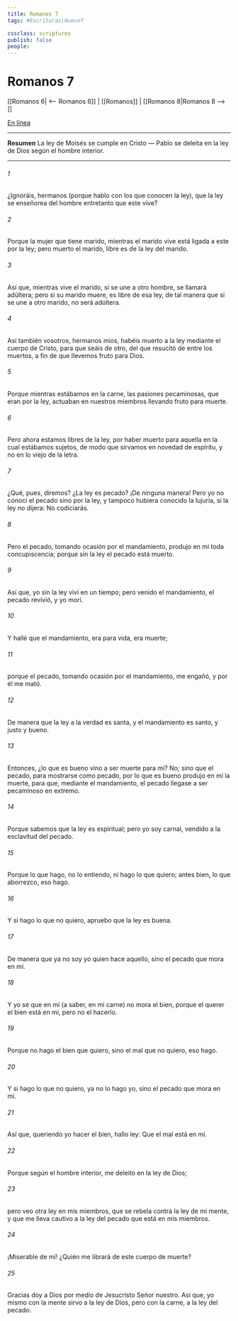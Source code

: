 ```yaml
---
title: Romanos 7
tags: #Escrituras\NuevoT

cssclass: scriptures
publish: false
people:
---
```


# Romanos 7
[[Romanos 6| <-- Romanos 6]] | [[Romanos]] | [[Romanos 8|Romanos 8 --> ]]

[En línea](https://churchofjesuschrist.org/study/scriptures/nt/rom/7?lang=spa)

---
__Resumen__
La ley de Moisés se cumple en Cristo — Pablo se deleita en la ley de Dios según el hombre interior.

---
###### 1 
¿Ignoráis, hermanos (porque hablo con los que conocen la ley), que la ley se enseñorea del hombre entretanto que este vive?

###### 2 
Porque la mujer que tiene marido, mientras el marido vive está ligada a este por la ley; pero muerto el marido, libre es de la ley del marido.

###### 3 
Así que, mientras vive el marido, si se une a otro hombre, se llamará adúltera; pero si su marido muere, es libre de esa ley, de tal manera que si se une a otro marido, no será adúltera.

###### 4 
Así también vosotros, hermanos míos, habéis muerto a la ley mediante el cuerpo de Cristo, para que seáis de otro,  del que resucitó de entre los muertos, a fin de que llevemos fruto para Dios.

###### 5 
Porque mientras estábamos en la carne, las pasiones pecaminosas, que eran por la ley, actuaban en nuestros miembros llevando fruto para muerte.

###### 6 
Pero ahora estamos libres de la ley, por haber muerto para aquella en la cual estábamos sujetos, de modo que sirvamos en novedad de espíritu, y no en lo viejo de la letra.

###### 7 
¿Qué, pues, diremos? ¿La ley es pecado? ¡De ninguna manera! Pero yo no conocí el pecado sino por la ley, y tampoco hubiera conocido la lujuria, si la ley no dijera: No codiciarás.

###### 8 
Pero el pecado, tomando ocasión por el mandamiento, produjo en mí toda concupiscencia; porque sin la ley el pecado está muerto.

###### 9 
Así que, yo sin la ley viví en un tiempo; pero venido el mandamiento, el pecado revivió, y yo morí.

###### 10 
Y hallé que el mandamiento,  era para vida,  era muerte;

###### 11 
porque el pecado, tomando ocasión por el mandamiento, me engañó, y por él me mató.

###### 12 
De manera que la ley a la verdad es santa, y el mandamiento es santo, y justo y bueno.

###### 13 
Entonces, ¿lo que es bueno vino a ser muerte para mí? No; sino que el pecado, para mostrarse como pecado, por lo que es bueno produjo en mí la muerte, para que, mediante el mandamiento, el pecado llegase a ser pecaminoso en extremo.

###### 14 
Porque sabemos que la ley es espiritual; pero yo soy carnal, vendido a la esclavitud del pecado.

###### 15 
Porque lo que hago, no lo entiendo, ni hago lo que quiero; antes bien, lo que aborrezco, eso hago.

###### 16 
Y si hago lo que no quiero, apruebo que la ley es buena.

###### 17 
De manera que ya no soy yo quien hace aquello, sino el pecado que mora en mí.

###### 18 
Y yo sé que en mí (a saber, en mi carne) no mora el bien, porque el querer el bien está en mí, pero no el hacerlo.

###### 19 
Porque no hago el bien que quiero, sino el mal que no quiero, eso hago.

###### 20 
Y si hago lo que no quiero, ya no lo hago yo, sino el pecado que mora en mí.

###### 21 
Así que, queriendo yo hacer el bien, hallo  ley: Que el mal está en mí.

###### 22 
Porque según el hombre interior, me deleito en la ley de Dios;

###### 23 
pero veo otra ley en mis miembros, que se rebela contra la ley de mi mente, y que me lleva cautivo a la ley del pecado que está en mis miembros.

###### 24 
¡Miserable de mí! ¿Quién me librará de este cuerpo de muerte?

###### 25 
Gracias doy a Dios por medio de Jesucristo Señor nuestro. Así que, yo mismo con la mente sirvo a la ley de Dios, pero con la carne, a la ley del pecado.

